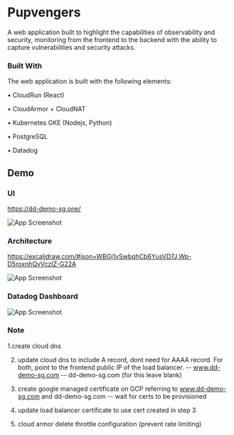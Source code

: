 # Pupvengers

A web application built to highlight the capabilities of observability and security, monitoring from the frontend to the backend with the ability to capture vulnerabilities and security attacks.

### Built With
The web application is built with the following elements:

• CloudRun (React)

• CloudArmor + CloudNAT

• Kubernetes GKE (Nodejs, Python)

• PostgreSQL

• Datadog


## Demo

### UI
https://dd-demo-sg.one/

![App Screenshot](https://i.imgur.com/8jwCoTY.png)

### Architecture
https://excalidraw.com/#json=WBGj1vSwbqhCb6YusVD7J,Wp-D5roxnhQvVczIZ-G22A

![App Screenshot](https://i.imgur.com/ameGo3w.png)

### Datadog Dashboard

![App Screenshot](https://i.imgur.com/ct1cT6L.png)





### Note

1.create cloud dns

2. update cloud dns to include A record, dont need for AAAA record. For both, point to the frontend public IP of the load balancer.
-- www.dd-demo-sg.com
-- dd-demo-sg.com (for this leave blank)
   
3. create google managed certificate on GCP referring to www.dd-demo-sg.com and dd-demo-sg.com
-- wait for certs to be provisioned
   
4. update load balancer certificate to use cert created in step 3

5. cloud armor delete throttle configuration (prevent rate limiting)






